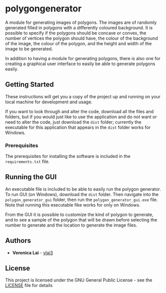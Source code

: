 # polygongenerator

A module for generating images of polygons. The images are of randomly generated filled in polygons with a differently
coloured background. It is possible to specify if the polygons should be concave or convex, the number of vertices the
polygon should have, the colour of the background of the image, the colour of the polygon, and the height and width of
the image to be generated.

In addition to having a module for generating polygons, there is also one for creating a graphical user interface to
easily be able to generate polygons easily.

## Getting Started

These instructions will get you a copy of the project up and running on your local machine for development and usage.

If you want to look through and alter the code, download all the files and folders, but if you would just like to use the application and do not want or need to alter the code, just download the ```dist``` folder; currently the executable for this application that appears in the ```dist``` folder works for Windows.

### Prerequisites

The prerequisites for installing the software is included in the ```requirements.txt``` file.

## Running the GUI

An executable file is included to be able to easily run the polygon generator. To run GUI (on Windows), download the
```dist``` folder. Then navigate into the ```polygon_generator_gui``` folder, then run the
```polygon_generator_gui.exe``` file. Note that running this executable fike works for only on Windows.

From the GUI it is possible to customize the kind of polygon to generate, and to see a sample of the polygon that will
be drawn before selecting the number to generate and the location to generate the image files.

## Authors

* **Veronica Lai** - [vlai3](https://github.com/vlai3)

## License

This project is licensed under the GNU General Public License - see the [LICENSE](LICENSE) file for details
